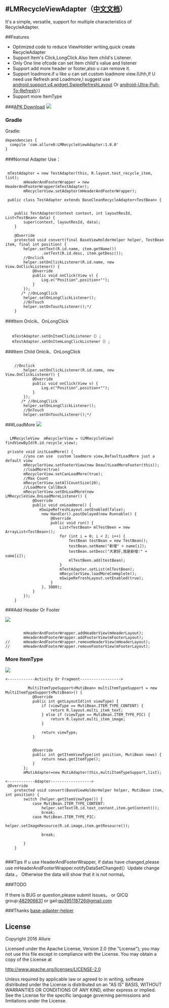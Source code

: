 #LMRecycleViewAdapter（[中文文档](https://github.com/Allure0/LMRecycleAdapter/blob/master/README_CN.md)）
-------------
It's a simple, versatile, support for multiple characteristics of RecycleAdapter.

##Features

- Optimized code to reduce ViewHolder writing,quick create RecycleAdapter
- Support Item's Click,LongClick.Also Item child's Listener.
- Only One line ofcode can set Item child's value and listener
- Support add more header or footer,also u can remove it.
- Support loadmore.if u like u can set custom loadmore view.(Uhh,If U need use Refresh and Loadmore,I suggest use [android.support.v4.widget.SwipeRefreshLayout]() Or [android-Ultra-Pull-To-Refresh](https://github.com/liaohuqiu/android-Ultra-Pull-To-Refresh)）)
- Support more ItemType 

###[APK Download](https://raw.githubusercontent.com/Allure0/LMRecycleAdapter/master/demo/sample-debug.apk)
![](https://raw.githubusercontent.com/Allure0/LMRecycleAdapter/master/demo/adapter_gif.gif)

### Gradle
Gradle:  
```
dependencies {
  compile 'com.allure0:LMRecycleViewAdapter:1.0.0'
}
```
###Normal Adapter Use：

```

 mTestAdapter = new TestAdapter(this, R.layout.test_recycle_item, list);
        mHeaderAndFooterWrapper = new HeaderAndFooterWrapper(mTestAdapter);
        mRecyclerView.setAdapter(mHeaderAndFooterWrapper);

 public class TestAdapter extends BaseCleanRecycleAdapter<TestBean> {


    public TestAdapter(Context context, int layoutResId, List<TestBean> data) {
        super(context, layoutResId, data);
    }

    @Override
    protected void convert(final BaseViewHolderHelper helper, TestBean item, final int position) {
        helper.setText(R.id.name, item.getName())
                .setText(R.id.desc, item.getDesc());
        //Onclick
        helper.setOnClickListener(R.id.name, new View.OnClickListener() {
            @Override
            public void onClick(View v) {
                Log.e("Position",position+"");
            }
        });
       /* //OnLongClick
        helper.setOnLongClickListener();
        //OnTouch
        helper.setOnTouchListener();*/
    }

```
###Item Onlcik、OnLongClick
```

   mTestAdapter.setOnItemClickListener（）;
   mTestAdapter.setOnItemLongClickListener（）;

```
###Item Child Onlcik、OnLongClick
```

    //Onclick
        helper.setOnClickListener(R.id.name, new View.OnClickListener() {
            @Override
            public void onClick(View v) {
                Log.e("Position",position+"");
            }
        });
       /* //OnLongClick
        helper.setOnLongClickListener();
        //OnTouch
        helper.setOnTouchListener();*/

```

###LoadMore
![](demo/loadmore.gif)
```

  LMRecycleView  mRecyclerView = (LMRecycleView) findViewById(R.id.recycle_view);
  
 private void initLoadMore() {
        //you can use  custom loadmore view,DefaultLoadMore just a default view
        mRecyclerView.setFooterView(new DeaultLoadMoreFooter(this));
        //loadMore(true)
        mRecyclerView.setCanLoadMore(true);
        //Max Count
        mRecyclerView.setAllCountSize(20);
        //LoadMore CallBack
        mRecyclerView.setOnLoadMore(new LMRecycleView.OnLoadMoreListener() {
            @Override
            public void onLoadmore() {
               mSwipeRefreshLayout.setEnabled(false);
                new Handler().postDelayed(new Runnable() {
                    @Override
                    public void run() {
                        List<TestBean> mlTestBeen = new ArrayList<TestBean>();
                        for (int i = 0; i < 2; i++) {
                            TestBean testBean = new TestBean();
                            testBean.setName("新增" + name[i]);
                            testBean.setDesc("大家好,我是新增:" + name[i]);
                            mlTestBeen.add(testBean);
                        }
                        mTestAdapter.setList(mlTestBeen);
                        mRecyclerView.loadMoreCommplete();
                        mSwipeRefreshLayout.setEnabled(true);
                    }
                }, 3000);
            }
        });
    }
```

###Add Header Or Footer

![](demo/normal.gif)

```

        mHeaderAndFooterWrapper.addHeaderView(mHeaderLayout);
        mHeaderAndFooterWrapper.addFooterView(mFooterLayout);
//      mHeaderAndFooterWrapper.removeHeaderView(mHeaderLayout);
//      mHeaderAndFooterWrapper.removeFooterView(mFooterLayout);
```
### More ItemType

![](demo/muti.gif)

```
<------------Activity Or Fragment------------------>

          MultiItemTypeSupport<MutiBean> multiItemTypeSupport = new MultiItemTypeSupport<MutiBean>() {
            @Override
            public int getLayoutId(int viewType) {
                if (viewType == MutiBean.ITEM_TYPE_CONTENT) {
                    return R.layout.multi_item_text;
                } else if (viewType == MutiBean.ITEM_TYPE_PIC) {
                    return R.layout.multi_item_image;
                }

                return viewType;
            }


            @Override
            public int getItemViewType(int position, MutiBean news) {
                return news.getItemType();
            }
        };
        mMutiAdapter=new MutiAdapter(this,multiItemTypeSupport,list);
        
<------------Adapter------------------>
 @Override
    protected void convert(BaseViewHolderHelper helper, MutiBean item, int position) {
        switch (helper.getItemViewType()) {
            case MutiBean.ITEM_TYPE_CONTENT:
                helper.setText(R.id.text_content,item.getContent());
                break;
            case MutiBean.ITEM_TYPE_PIC:
                helper.setImageResource(R.id.image,item.getResoucre());

                break;

        }
    }    
        
```
###Tips
If u use  HeaderAndFooterWrapper, if datas have changed,please use mHeaderAndFooterWrapper.notifyDataSetChanged(）Update change data 。
Otherwise the data will show that it is not normal。

###TODO

If there is BUG or question,please submit Issues。
or QICQ group:[482906631]()
or gail:[qq395118726@gmail.com]()

###Thanks
[base-adapter-helper](https://github.com/JoanZapata/base-adapter-helper)


## License
Copyright 2016 Allure

Licensed under the Apache License, Version 2.0 (the "License");
you may not use this file except in compliance with the License.
You may obtain a copy of the License at

   http://www.apache.org/licenses/LICENSE-2.0

Unless required by applicable law or agreed to in writing, software
distributed under the License is distributed on an "AS IS" BASIS,
WITHOUT WARRANTIES OR CONDITIONS OF ANY KIND, either express or implied.
See the License for the specific language governing permissions and
limitations under the License.
